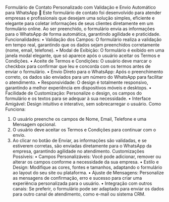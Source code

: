 Formulário de Contato Personalizado com Validação e Envio Automático para WhatsApp 🚀
Este formulário de contato foi desenvolvido para atender empresas e profissionais que desejam uma solução simples, eficiente e elegante para coletar informações de seus clientes diretamente em um formulário online. Ao ser preenchido, o formulário envia as informações para o WhatsApp de forma automática, garantindo agilidade e praticidade.
Funcionalidades:
•	Validação dos Campos: O formulário realiza a validação em tempo real, garantindo que os dados sejam preenchidos corretamente (nome, email, telefone).
•	Modal de Exibição: O formulário é exibido em uma janela modal elegante, que só aparece após o usuário aceitar os Termos e Condições.
•	Aceite de Termos e Condições: O usuário deve marcar o checkbox para confirmar que leu e concorda com os termos antes de enviar o formulário.
•	Envio Direto para o WhatsApp: Após o preenchimento correto, os dados são enviados para um número do WhatsApp para facilitar o atendimento.
•	Responsividade: O design é totalmente responsivo, garantindo a melhor experiência em dispositivos móveis e desktops.
•	Facilidade de Customização: Personalize o design, os campos do formulário e os textos para se adequar à sua necessidade.
•	Interface Amigável: Design intuitivo e interativo, sem sobrecarregar o usuário.
Como Funciona:
1.	O usuário preenche os campos de Nome, Email, Telefone e uma Mensagem opcional.
2.	O usuário deve aceitar os Termos e Condições para continuar com o envio.
3.	Ao clicar no botão de Enviar, as informações são validadas, e se estiverem corretas, são enviadas diretamente para o WhatsApp da empresa, garantindo agilidade no atendimento.
Customizações Possíveis:
•	Campos Personalizáveis: Você pode adicionar, remover ou alterar os campos conforme a necessidade da sua empresa.
•	Estilo e Design: Modifique as cores, fontes e tamanhos, adaptando o formulário ao layout do seu site ou plataforma.
•	Ajuste de Mensagens: Personalize as mensagens de confirmação, erro e sucesso para criar uma experiência personalizada para o usuário.
•	Integração com outros canais: Se preferir, o formulário pode ser adaptado para enviar os dados para outro canal de atendimento, como e-mail ou sistema CRM.


